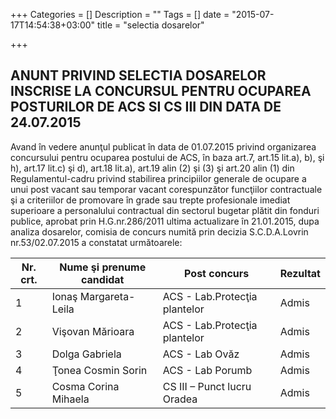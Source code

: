 +++
Categories = []
Description = ""
Tags = []
date = "2015-07-17T14:54:38+03:00"
title = "selectia dosarelor"

+++

## ANUNT PRIVIND SELECTIA DOSARELOR INSCRISE LA CONCURSUL PENTRU OCUPAREA POSTURILOR DE ACS SI CS III DIN DATA DE 24.07.2015

Avand în vedere anunţul publicat în data de 01.07.2015 privind organizarea
concursului pentru ocuparea postului de ACS, în baza art.7, art.15 lit.a), b), şi h), art.17
lit.c) şi d), art.18 lit.a), art.19 alin (2) şi (3) şi art.20 alin (1) din Regulamentul-cadru
privind stabilirea principiilor generale de ocupare a unui post vacant sau temporar vacant
corespunzător funcţiilor contractuale şi a criteriilor de promovare în grade sau trepte
profesionale imediat superioare a personalului contractual din sectorul bugetar plătit din
fonduri publice, aprobat prin H.G.nr.286/2011 ultima actualizare în 21.01.2015, dupa
analiza dosarelor, comisia de concurs numită prin decizia S.C.D.A.Lovrin
nr.53/02.07.2015 a constatat următoarele:



| Nr. crt. | Nume şi prenume candidat  | Post concurs  | Rezultat  |
|---|---|---|---|
| 1  | Ionaş Margareta-Leila  | ACS - Lab.Protecţia plantelor  | Admis  |
| 2  | Vişovan Mărioara  | ACS - Lab.Protecţia plantelor  | Admis  |
| 3  | Dolga Gabriela  | ACS - Lab Ovăz  | Admis  |
| 4  | Ţonea Cosmin Sorin  | ACS - Lab Porumb  | Admis  |
| 5  | Cosma Corina Mihaela  | CS III – Punct lucru Oradea  | Admis  |
